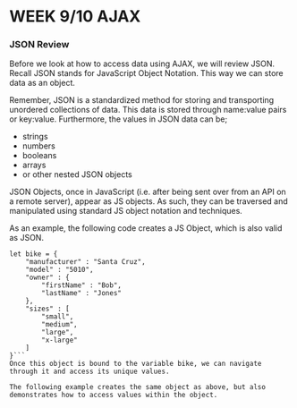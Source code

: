 # WEEK 9/10 AJAX

### JSON Review
Before we look at how to access data using AJAX, we will review JSON. Recall JSON stands for JavaScript Object Notation. This way we can store data as an object.

Remember, JSON is a standardized method for storing and transporting unordered collections of data. This data is stored through name:value pairs or key:value. Furthermore, the values in JSON data can be;

* strings
* numbers
* booleans
* arrays
* or other nested JSON objects

JSON Objects, once in JavaScript (i.e. after being sent over from an API on a remote server), appear as JS objects. As such, they can be traversed and manipulated using standard JS object notation and techniques.

As an example, the following code creates a JS Object, which is also valid as JSON.

```
let bike = {
    "manufacturer" : "Santa Cruz",
    "model" : "5010",
    "owner" : {
        "firstName" : "Bob",
        "lastName" : "Jones"
    },
    "sizes" : [
        "small",
        "medium",
        "large",
        "x-large"
    ]
}```
Once this object is bound to the variable bike, we can navigate through it and access its unique values.

The following example creates the same object as above, but also demonstrates how to access values within the object.
```
<html>
    <head>
        <script>
            let bike = {
                "manufacturer" : "Santa Cruz",
                "model" : "5010",
                "owner" : {
                    "firstName" : "Bob",
                    "lastName" : "Jones"
                },
                "sizes" : [
                    "small",
                    "medium",
                    "large",
                    "x-large"
                ]
            }

            function showBikeInfo()
            {
                document.getElementById("bikeInformation").innerHTML = "Manufacturer: " + bike.manufacturer
                + "<br>Model:" + bike.model + "<br>First Name:" + bike.owner.firstName + "<br>Last Name:"
                + bike.owner.lastName + "<br>Sizes Available:<br>" +
                bike.sizes[0] + "<br>" + bike.sizes[1] + "<br>" + bike.sizes[2] + "<br>" + bike.sizes[3];
            }
        </script>
    </head>

    <body>
        <div id="bikeInformation"></div>
        <button id="btnSubmit" onclick="showBikeInfo();">Show Information</button>
    </body>
</html>```
